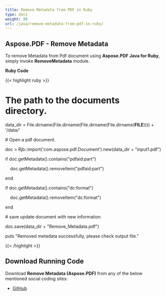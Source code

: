 ```yaml
---
title: Remove Metadata from PDF in Ruby
type: docs
weight: 90
url: /java/remove-metadata-from-pdf-in-ruby/
---
```


## **Aspose.PDF - Remove Metadata**
To remove Metadata from Pdf document using **Aspose.PDF Java for Ruby**, simply invoke **RemoveMetadata** module.

**Ruby Code**

{{< highlight ruby >}}

 # The path to the documents directory.

data_dir = File.dirname(File.dirname(File.dirname(File.dirname(__FILE__)))) + '/data/'

\# Open a pdf document.

doc = Rjb::import('com.aspose.pdf.Document').new(data_dir + "input1.pdf")

if doc.getMetadata().contains("pdfaid:part")

    doc.getMetadata().removeItem("pdfaid:part")

end    

if doc.getMetadata().contains("dc:format")

    doc.getMetadata().removeItem("dc:format")

end

\# save update document with new information

doc.save(data_dir + "Remove_Metadata.pdf")

puts "Removed metadata successfully, please check output file."


{{< /highlight >}}
## **Download Running Code**
Download **Remove Metadata (Aspose.PDF)** from any of the below mentioned social coding sites:

- [GitHub](https://github.com/aspose-pdf/Aspose.PDF-for-Java/tree/master/Plugins/Aspose_Pdf_Java_for_Ruby/lib/asposepdfjava/Document/removemetadata.rb)

